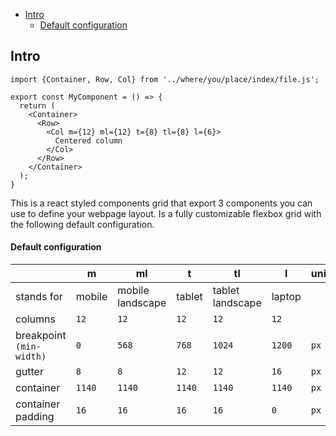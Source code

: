 - [Intro](#intro)
  - [Default configuration](#default-configuration)
  
## Intro
```JSX
import {Container, Row, Col} from '../where/you/place/index/file.js';
  
export const MyComponent = () => {
  return (
    <Container>      
      <Row>
        <Col m={12} ml={12} t={8} tl={8} l={6}>
          Centered column
        </Col>      
      </Row>            
    </Container>
  );
}  
```

This is a react styled components grid that export 3 components you can use to define your webpage layout.
Is a fully customizable flexbox grid with the following default configuration.


#### Default configuration
|                           | m         | ml                  | t         | tl                | l         | unit  |
|---                        |---        |---                  |---        |---                |---        |---    |
| stands for                | mobile    | mobile landscape    | tablet    | tablet landscape  | laptop    |       |
| columns                   | `12`      | `12`                | `12`      | `12`              | `12`      |       |
| breakpoint `(min-width)`  | `0 `      | `568`               | `768`     | `1024`            | `1200`    | `px`  |
| gutter                    | `8`       | `8`                 | `12`      | `12`              | `16`      | `px`  |
| container                 | `1140`    | `1140`              | `1140`    | `1140`            | `1140`    | `px`  |
| container padding         | `16`      | `16`                | `16`      | `16`              | `0`       | `px`  |



